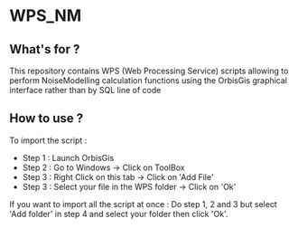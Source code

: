# WPS_NM

## What's for ?

This repository contains WPS (Web Processing Service) scripts allowing to perform NoiseModelling calculation functions using the OrbisGis graphical interface rather than by SQL line of code

## How to use ?

To import the script :

 - Step 1 : Launch OrbisGis
 - Step 2 : Go to Windows -> Click on ToolBox
 - Step 3 : Right Click on this tab -> Click on 'Add File'
 - Step 3 : Select your file in the WPS folder -> Click on 'Ok'

If you want to import all the script at once : Do step 1, 2 and 3 but select 'Add folder' in step 4 and select your folder then click 'Ok'.
